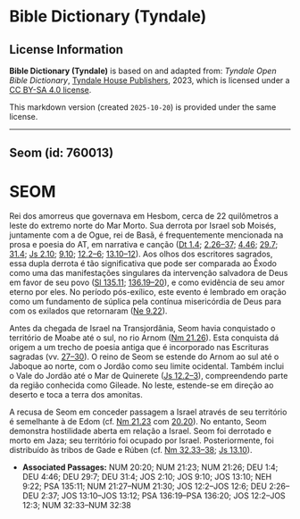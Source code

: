 # Bible Dictionary (Tyndale)

## License Information

**Bible Dictionary (Tyndale)** is based on and adapted from: _Tyndale Open Bible Dictionary_, [Tyndale House Publishers](https://tyndaleopenresources.com/), 2023, which is licensed under a [CC BY-SA 4.0 license](https://creativecommons.org/licenses/by-sa/4.0/legalcode.en).

This markdown version (created `2025-10-20`) is provided under the same license.



--------------------------------

## Seom (id: 760013)

SEOM
====

Rei dos amorreus que governava em Hesbom, cerca de 22 quilômetros a leste do extremo norte do Mar Morto. Sua derrota por Israel sob Moisés, juntamente com a de Ogue, rei de Basã, é frequentemente mencionada na prosa e poesia do AT, em narrativa e canção ([Dt 1\.4](https://ref.ly/Deut1:4); [2\.26–37](https://ref.ly/Deut2:26-Deut2:37); [4\.46](https://ref.ly/Deut4:46); [29\.7](https://ref.ly/Deut29:7); [31\.4](https://ref.ly/Deut31:4); [Js 2\.10](https://ref.ly/Josh2:10); [9\.10](https://ref.ly/Josh9:10); [12\.2–6](https://ref.ly/Josh12:2-Josh12:6); [13\.10–12](https://ref.ly/Josh13:10-Josh13:12)). Aos olhos dos escritores sagrados, essa dupla derrota é tão significativa que pode ser comparada ao Êxodo como uma das manifestações singulares da intervenção salvadora de Deus em favor de seu povo ([Sl 135\.11](https://ref.ly/Ps135:11); [136\.19–20](https://ref.ly/Ps136:19-Ps136:20)), e como evidência de seu amor eterno por eles. No período pós\-exílico, este evento é lembrado em oração como um fundamento de súplica pela contínua misericórdia de Deus para com os exilados que retornaram ([Ne 9\.22](https://ref.ly/Neh9:22)).

Antes da chegada de Israel na Transjordânia, Seom havia conquistado o território de Moabe até o sul, no rio Arnom ([Nm 21\.26](https://ref.ly/Num21:26)). Esta conquista dá origem a um trecho de poesia antiga que é incorporado nas Escrituras sagradas (vv. [27–30](https://ref.ly/Num21:27-Num21:30)). O reino de Seom se estende do Arnom ao sul até o Jaboque ao norte, com o Jordão como seu limite ocidental. Também inclui o Vale do Jordão até o Mar de Quinerete ([Js 12\.2–3](https://ref.ly/Josh12:2-Josh12:3)), compreendendo parte da região conhecida como Gileade. No leste, estende\-se em direção ao deserto e toca a terra dos amonitas.

A recusa de Seom em conceder passagem a Israel através de seu território é semelhante à de Edom (cf. [Nm 21\.23](https://ref.ly/Num21:23) com [20\.20](https://ref.ly/Num20:20)). No entanto, Seom demonstra hostilidade aberta em relação a Israel. Seom foi derrotado e morto em Jaza; seu território foi ocupado por Israel. Posteriormente, foi distribuído às tribos de Gade e Rúben (cf. [Nm 32\.33–38](https://ref.ly/Num32:33-Num32:38); [Js 13\.10](https://ref.ly/Josh13:10)).

* **Associated Passages:** NUM 20:20; NUM 21:23; NUM 21:26; DEU 1:4; DEU 4:46; DEU 29:7; DEU 31:4; JOS 2:10; JOS 9:10; JOS 13:10; NEH 9:22; PSA 135:11; NUM 21:27–NUM 21:30; JOS 12:2–JOS 12:6; DEU 2:26–DEU 2:37; JOS 13:10–JOS 13:12; PSA 136:19–PSA 136:20; JOS 12:2–JOS 12:3; NUM 32:33–NUM 32:38

